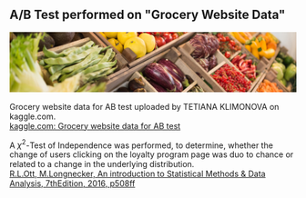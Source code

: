 ## A/B Test performed on "Grocery Website Data"

![Cover Picture](dataset-cover.jpg)

Grocery website data for AB test uploaded by TETIANA KLIMONOVA on kaggle.com.  
[kaggle.com: Grocery website data for AB test](https://www.kaggle.com/datasets/tklimonova/grocery-website-data-for-ab-test)  

A $\chi^2$-Test of Independence was performed, to determine, whether the change 
of users clicking on the loyalty program page was duo to chance or related to a 
change in the underlying distribution.  
[R.L.Ott, M.Longnecker, An introduction to Statistical Methods & Data Analysis, 7thEdition, 2016, p508ff](https://www.filepicker.io/api/file/GdeoWEcATWi1pXV1DlPe#page=514)

